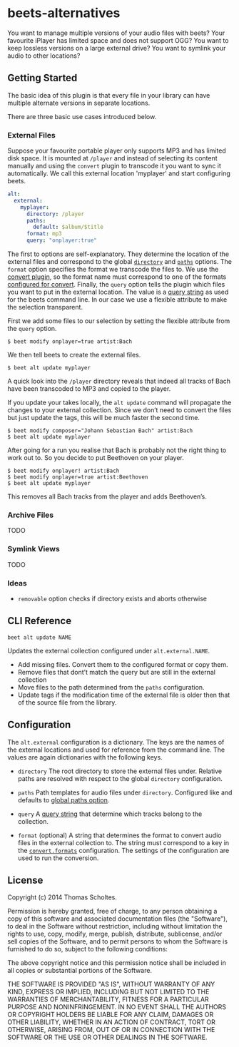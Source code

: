 beets-alternatives
==================

You want to manage multiple versions of your audio files with beets?
Your favourite iPlayer has limited space and does not support OGG? You
want to keep lossless versions on a large external drive? You want to
symlink your audio to other locations?

Getting Started
---------------

The basic idea of this plugin is that every file in your library can
have multiple alternate versions in separate locations.

There are three basic use cases introduced below.

### External Files

Suppose your favourite portable player only supports MP3 and has
limited disk space. It is mounted at `/player` and instead of selecting
its content manually and using the `convert` plugin to transcode it you
want to sync it automatically. We call this external location
'myplayer' and start configuring beets.

```yaml
alt:
  external:
    myplayer:
      directory: /player
      paths:
        default: $album/$title
      format: mp3
      query: "onplayer:true"
```

The first to options are self-explanatory. They determine the location
of the external files and correspond to the global
[`directory`][config-directory] and [`paths`][config-paths] options.
The `format` option specifies the format we transcode the files to.
We use the [convert plugin][], so the format name must correspond to
one of the formats [configured for convert][]. Finally, the `query`
option tells the plugin which files you want to put in the external
location. The value is a [query string][] as used for the beets command
line. In our case we use a flexible attribute to make the selection
transparent.

First we add some files to our selection by setting the flexible
attribute from the `query` option.

```
$ beet modify onplayer=true artist:Bach
```

We then tell beets to create the external files.

```
$ beet alt update myplayer
```

A quick look into the `/player` directory reveals that indeed all
tracks of Bach have been transcoded to MP3 and copied to the player.

If you update your takes locally, the `alt update` command will
propagate the changes to your external collection. Since we don’t need
to convert the files but just update the tags, this will be much faster
the second time.

```
$ beet modify composer="Johann Sebastian Bach" artist:Bach
$ beet alt update myplayer
```

After going for a run you realise that Bach is probably not the right
thing to work out to. So you decide to put Beethoven on your player.

```
$ beet modify onplayer! artist:Bach
$ beet modify onplayer=true artist:Beethoven
$ beet alt update myplayer
```

This removes all Bach tracks from the player and adds Beethoven’s.


### Archive Files

TODO

### Symlink Views

TODO

### Ideas

* `removable` option checks if directory exists and aborts otherwise


CLI Reference
-------------

```
beet alt update NAME
```

Updates the external collection configured under `alt.external.NAME`.

* Add missing files. Convert them to the configured format or copy
  them.
* Remove files that dont’t match the query but are still in the
  external collection
* Move files to the path determined from the `paths` configuration.
* Update tags if the modification time of the external file is older
  then that of the source file from the library.


Configuration
-------------

The `alt.external` configuration is a dictionary. The keys are the
names of the external locations and used for reference from the command
line. The values are again dictionaries with the following keys.

* `directory` The root directory to store the external files under.
  Relative paths are resolved with respect to the global `directory`
  configuration.

* `paths` Path templates for audio files under `directory`. Configured
  like and defaults to [global paths option][config-paths].

* `query` A [query string][] that determine which tracks belong to the
  collection.

* `format` (optional) A string that determines the format to convert
  audio files in the external collection to. The string must correspond
  to a key in the [`convert.formats`][convert plugin] configuration.
  The settings of the configuration are used to run the conversion.


License
-------

Copyright (c) 2014 Thomas Scholtes.

Permission is hereby granted, free of charge, to any person obtaining a
copy of this software and associated documentation files (the "Software"), to
deal in the Software without restriction, including without limitation the
rights to use, copy, modify, merge, publish, distribute, sublicense, and/or
sell copies of the Software, and to permit persons to whom the Software is
furnished to do so, subject to the following conditions:

The above copyright notice and this permission notice shall be included in
all copies or substantial portions of the Software.

THE SOFTWARE IS PROVIDED "AS IS", WITHOUT WARRANTY OF ANY KIND, EXPRESS OR
IMPLIED, INCLUDING BUT NOT LIMITED TO THE WARRANTIES OF MERCHANTABILITY,
FITNESS FOR A PARTICULAR PURPOSE AND NONINFRINGEMENT. IN NO EVENT SHALL THE
AUTHORS OR COPYRIGHT HOLDERS BE LIABLE FOR ANY CLAIM, DAMAGES OR OTHER
LIABILITY, WHETHER IN AN ACTION OF CONTRACT, TORT OR OTHERWISE, ARISING FROM,
OUT OF OR IN CONNECTION WITH THE SOFTWARE OR THE USE OR OTHER DEALINGS IN THE
SOFTWARE.


[config-directory]: http://beets.readthedocs.org/en/latest/reference/config.html#directory
[config-paths]: http://beets.readthedocs.org/en/latest/reference/config.html#path-format-configuration
[configured for convert]: http://beets.readthedocs.org/en/latest/plugins/convert.html#configuring-the-transcoding-command
[convert plugin]: http://beets.readthedocs.org/en/latest/plugins/convert.html
[query string]: http://beets.readthedocs.org/en/latest/reference/query.html
